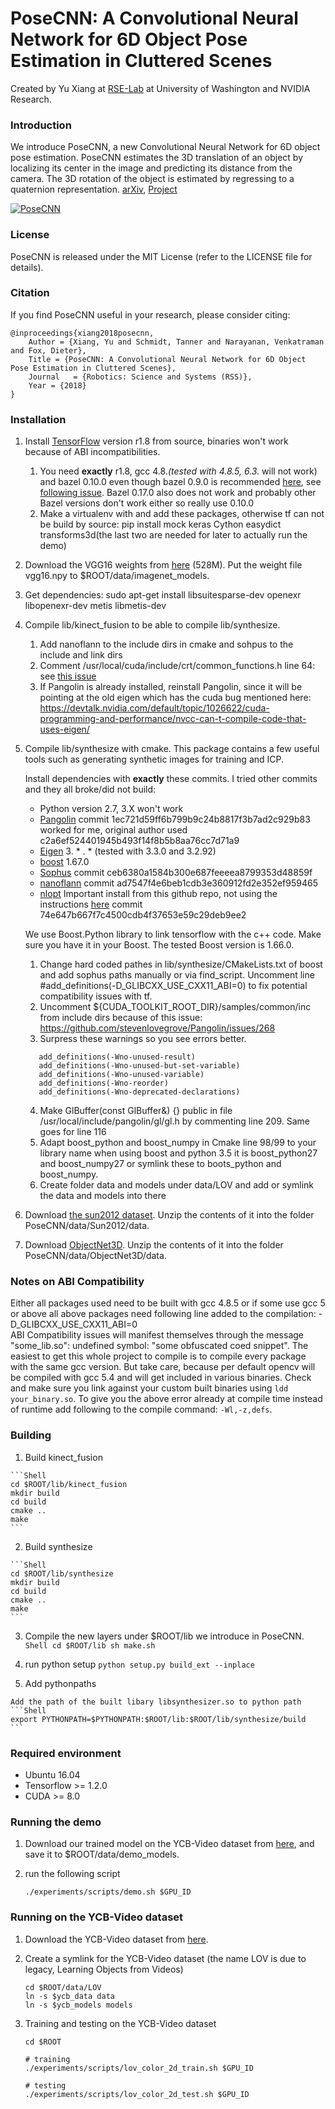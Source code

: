 # PoseCNN: A Convolutional Neural Network for 6D Object Pose Estimation in Cluttered Scenes

Created by Yu Xiang at [RSE-Lab](http://rse-lab.cs.washington.edu/) at University of Washington and NVIDIA Research.

### Introduction

We introduce PoseCNN, a new Convolutional Neural Network for 6D object pose estimation. PoseCNN estimates the 3D translation of an object by localizing its center in the image and predicting its distance from the camera. The 3D rotation of the object is estimated by regressing to a quaternion representation. [arXiv](https://arxiv.org/abs/1711.00199), [Project](https://rse-lab.cs.washington.edu/projects/posecnn/)

[![PoseCNN](http://yuxng.github.io/PoseCNN.png)](https://youtu.be/ih0cCTxO96Y)

### License

PoseCNN is released under the MIT License (refer to the LICENSE file for details).

### Citation

If you find PoseCNN useful in your research, please consider citing:

    @inproceedings{xiang2018posecnn,
        Author = {Xiang, Yu and Schmidt, Tanner and Narayanan, Venkatraman and Fox, Dieter},
        Title = {PoseCNN: A Convolutional Neural Network for 6D Object Pose Estimation in Cluttered Scenes},
        Journal   = {Robotics: Science and Systems (RSS)},
        Year = {2018}
    }

### Installation

1. Install [TensorFlow](https://www.tensorflow.org/get_started/os_setup) version r1.8 from source, binaries won't work 
because of ABI incompatibilities.
      1. You need **exactly** r1.8, gcc 4.8.*(tested with 4.8.5, 6.3.* will not work) and bazel 0.10.0 even though bazel 0.9.0 is recommended
       [here](https://www.tensorflow.org/install/source), see 
       [following issue](https://github.com/tensorflow/tensorflow/issues/22475). Bazel 0.17.0 also does not work and
       probably other Bazel versions don't work either so really use 0.10.0 
      2. Make a virtualenv with and add these packages, otherwise tf can not be build by source: pip install mock keras Cython easydict transforms3d(the last two are needed for later to actually run the demo)

2. Download the VGG16 weights from [here](https://drive.google.com/open?id=1UdmOKrr9t4IetMubX-y-Pcn7AVaWJ2bL) (528M). Put the weight file vgg16.npy to $ROOT/data/imagenet_models.

3. Get dependencies: sudo apt-get install libsuitesparse-dev openexr libopenexr-dev metis libmetis-dev

4. Compile lib/kinect_fusion to be able to compile lib/synthesize. 
    1. Add nanoflann to the include dirs in cmake and sohpus to the include and link dirs
    2. Comment /usr/local/cuda/include/crt/common_functions.h line 64: see [this issue](https://github.com/BVLC/caffe/issues/5994) 
    4. If Pangolin is already installed, reinstall Pangolin, since it will be pointing at the old eigen which has the cuda bug mentioned here: https://devtalk.nvidia.com/default/topic/1026622/cuda-programming-and-performance/nvcc-can-t-compile-code-that-uses-eigen/
    
5. Compile lib/synthesize with cmake. This package contains a few useful tools such as generating synthetic images for training and ICP.

   Install dependencies with **exactly** these commits. I tried other commits and they all broke/did not build:
   - Python version 2.7, 3.X won't work
   - [Pangolin](https://github.com/stevenlovegrove/Pangolin) commit 1ec721d59ff6b799b9c24b8817f3b7ad2c929b83 worked for me, original author used c2a6ef524401945b493f14f8b5b8aa76cc7d71a9
   - [Eigen](https://eigen.tuxfamily.org) 3. * . * (tested with 3.3.0 and 3.2.92)
   - [boost](https://www.boost.org/) 1.67.0
   - [Sophus](https://github.com/strasdat/Sophus) commit ceb6380a1584b300e687feeeea8799353d48859f
   - [nanoflann](https://github.com/jlblancoc/nanoflann) commit ad7547f4e6beb1cdb3e360912fd2e352ef959465
   - [nlopt](https://github.com/stevengj/nlopt) Important install from this github repo, not using the instructions [here](https://nlopt.readthedocs.io/en/latest/) commit 74e647b667f7c4500cdb4f37653e59c29deb9ee2
   
   We use Boost.Python library to link tensorflow with the c++ code. Make sure you have it in your Boost. The tested Boost version is 1.66.0.

   1. Change hard coded pathes in lib/synthesize/CMakeLists.txt of boost and add sophus paths manually or via find_script. Uncomment line #add_definitions(-D_GLIBCXX_USE_CXX11_ABI=0) to fix potential compatibility issues with tf.
   2. Uncomment ${CUDA_TOOLKIT_ROOT_DIR}/samples/common/inc from include dirs because of this issue: https://github.com/stevenlovegrove/Pangolin/issues/268
   3. Surpress these warnings so you see errors better.
   ```add_definitions(-Wno-sign-compare)
      add_definitions(-Wno-unused-result)
      add_definitions(-Wno-unused-but-set-variable)
      add_definitions(-Wno-unused-variable)
      add_definitions(-Wno-reorder)
      add_definitions(-Wno-deprecated-declarations)
   ```
   4. Make GlBuffer(const GlBuffer&) {} public in file /usr/local/include/pangolin/gl/gl.h by commenting line 209.
   Same goes for line 116
   5. Adapt boost_python and boost_numpy in Cmake line 98/99 to your library name when using boost and python 3.5 it is boost_python27 and boost_numpy27 or symlink these to boots_python and boost_numpy.
   6. Create folder data and models under data/LOV and add or symlink the data and models into there
   
6. Download [the sun2012 dataset][1]. Unzip the contents of it into the folder PoseCNN/data/Sun2012/data. 
7. Download [ObjectNet3D][2]. Unzip the contents of it into the folder PoseCNN/data/ObjectNet3D/data.

[1]: https://groups.csail.mit.edu/vision/SUN/releases/SUN2012.tar.gz
[2]: <ftp://cs.stanford.edu/cs/cvgl/ObjectNet3D/ObjectNet3D_images.zip>

### Notes on ABI Compatibility
Either all packages used need to be built with gcc 4.8.5 or if some use gcc 5 or above all above packages need following 
line added to the compilation: -D_GLIBCXX_USE_CXX11_ABI=0  
ABI Compatibility issues will manifest themselves through the message "some_lib.so": undefined symbol: "some obfuscated coed snippet".
The easiest to get this whole project to compile is to compile every package with the same gcc version. But take care, because
per default opencv will be compiled with gcc 5.4 and will get included in various binaries. Check and make sure you link
against your custom built binaries using `ldd your_binary.so`. To give you the above error already at compile time instead of runtime
add following to the compile command: `-Wl,-z,defs`. 
   
### Building
   1. Build kinect_fusion
   
    ```Shell
    cd $ROOT/lib/kinect_fusion
    mkdir build
    cd build
    cmake ..
    make
    ```
   2. Build synthesize
   
    ```Shell
    cd $ROOT/lib/synthesize
    mkdir build
    cd build
    cmake ..
    make
    ```
   3. Compile the new layers under $ROOT/lib we introduce in PoseCNN.
    ```Shell
    cd $ROOT/lib
    sh make.sh
    ```
   
   4. run python setup ```python setup.py build_ext --inplace```
   
   5. Add pythonpaths

    Add the path of the built libary libsynthesizer.so to python path
    ```Shell
    export PYTHONPATH=$PYTHONPATH:$ROOT/lib:$ROOT/lib/synthesize/build
    ```

### Required environment
- Ubuntu 16.04
- Tensorflow >= 1.2.0
- CUDA >= 8.0

### Running the demo
1. Download our trained model on the YCB-Video dataset from [here](https://drive.google.com/file/d/1UNJ56Za6--bHGgD3lbteZtXLC2E-liWz/view?usp=sharing), and save it to $ROOT/data/demo_models.

2. run the following script
    ```Shell
    ./experiments/scripts/demo.sh $GPU_ID
    ```

### Running on the YCB-Video dataset
1. Download the YCB-Video dataset from [here](https://rse-lab.cs.washington.edu/projects/posecnn/).

2. Create a symlink for the YCB-Video dataset (the name LOV is due to legacy, Learning Objects from Videos)
    ```Shell
    cd $ROOT/data/LOV
    ln -s $ycb_data data
    ln -s $ycb_models models
    ```

3. Training and testing on the YCB-Video dataset
    ```Shell
    cd $ROOT

    # training
    ./experiments/scripts/lov_color_2d_train.sh $GPU_ID

    # testing
    ./experiments/scripts/lov_color_2d_test.sh $GPU_ID

    ```
